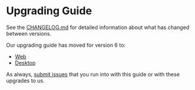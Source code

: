 # Upgrading Guide

See the [CHANGELOG.md](CHANGELOG.md) for detailed information about what has changed between versions.

Our upgrading guide has moved for version 6 to:

- [Web](https://fontawesome.com/docs/web/setup/upgrade/)
- [Desktop](https://fontawesome.com/docs/desktop/setup/upgrade/)

As always, [submit issues](https://github.com/FortAwesome/Font-Awesome/issues/new) that you run into with this guide or with these upgrades to us.
